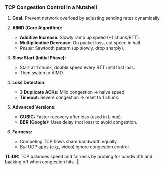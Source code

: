 ### **TCP Congestion Control in a Nutshell**  

1. **Goal:** Prevent network overload by adjusting sending rates dynamically.  

2. **AIMD (Core Algorithm):**  
   - **Additive Increase:** Slowly ramp up speed (+1 chunk/RTT).  
   - **Multiplicative Decrease:** On packet loss, cut speed in half.  
   - *Result:* Sawtooth pattern (up slowly, drop sharply).  

3. **Slow Start (Initial Phase):**  
   - Start at 1 chunk, double speed every RTT until first loss.  
   - Then switch to AIMD.  

4. **Loss Detection:**  
   - **3 Duplicate ACKs:** Mild congestion → halve speed.  
   - **Timeout:** Severe congestion → reset to 1 chunk.  

5. **Advanced Versions:**  
   - **CUBIC:** Faster recovery after loss (used in Linux).  
   - **BBR (Google):** Uses delay (not loss) to avoid congestion.  

6. **Fairness:**  
   - Competing TCP flows share bandwidth equally.  
   - *But* UDP apps (e.g., video) ignore congestion control.  

**TL;DR:** TCP balances speed and fairness by probing for bandwidth and backing off when congestion hits. 🚦